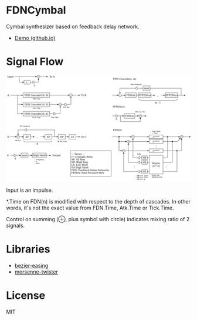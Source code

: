 # FDNCymbal
Cymbal synthesizer based on feedback delay network.

- [Demo (github.io)](https://ryukau.github.io/FDNCymbal)

# Signal Flow
![Figure of signal flow](./FDNCymbal.svg)

Input is an impulse.

*.Time on FDN(n) is modified with respect to the depth of cascades. In other words, it's not the exact value from FDN.Time, Atk.Time or Tick.Time.

Control on summing (⊕, plus symbol with circle) indicates mixing ratio of 2 signals.

# Libraries
- [bezier-easing](https://github.com/gre/bezier-easing)
- [mersenne-twister](https://github.com/boo1ean/mersenne-twister)

# License
MIT
